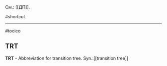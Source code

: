См.: [[ДП]].

#shortcut




<hr/>

#tocico

## TRT

<b>TRT</b> - Abbreviation for transition tree. 
Syn.:[[transition tree]]


